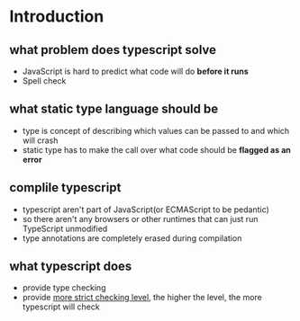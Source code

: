 # Introduction

## what problem does typescript solve

- JavaScript is hard to predict what code will do **before it runs**
- Spell check

## what static type language should be

- type is concept of describing which values can be passed to and which will crash
- static type has to make the call over what code should be **flagged as an error**

## complile typescript

- typescript aren't part of JavaScript(or ECMAScript to be pedantic)
- so there aren't any browsers or other runtimes that can just run TypeScript unmodified
- type annotations are completely erased during compilation

## what typescript does

- provide type checking
- provide [more strict checking level](typescript-config-file.md), the higher the level, the more typescript will check

